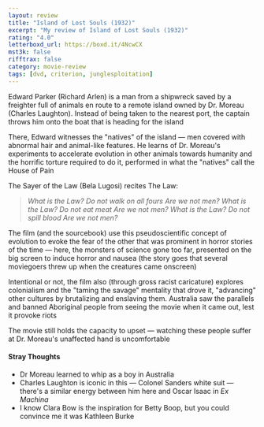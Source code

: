 ```yaml
---
layout: review
title: "Island of Lost Souls (1932)"
excerpt: "My review of Island of Lost Souls (1932)"
rating: "4.0"
letterboxd_url: https://boxd.it/4NcwCX
mst3k: false
rifftrax: false
category: movie-review
tags: [dvd, criterion, junglesploitation]
---
```


Edward Parker (Richard Arlen) is a man from a shipwreck saved by a freighter full of animals en route to a remote island owned by Dr. Moreau (Charles Laughton). Instead of being taken to the nearest port, the captain throws him onto the boat that is heading for the island

There, Edward witnesses the "natives" of the island — men covered with abnormal hair and animal-like features. He learns of Dr. Moreau's experiments to accelerate evolution in other animals towards humanity and the horrific torture required to do it, performed in what the "natives" call the House of Pain

The Sayer of the Law (Bela Lugosi) recites The Law:

<blockquote><i>What is the Law?
</i><i>Do not walk on all fours
</i><i>Are we not men?</i><i>
</i><i>What is the Law?
</i><i>Do not eat meat
</i><i>Are we not men?</i><i>
</i><i>What is the Law?
</i><i>Do not spill blood
</i><i>Are we not men?</i></blockquote>The film (and the sourcebook) use this pseudoscientific concept of evolution to evoke the fear of the other that was prominent in horror stories of the time — here, the monsters of science gone too far, presented on the big screen to induce horror and nausea (the story goes that several moviegoers threw up when the creatures came onscreen)

Intentional or not, the film also (through gross racist caricature) explores colonialism and the "taming the savage" mentality that drove it, "advancing" other cultures by brutalizing and enslaving them. Australia saw the parallels and banned Aboriginal people from seeing the movie when it came out, lest it provoke riots

The movie still holds the capacity to upset — watching these people suffer at Dr. Moreau's unaffected hand is uncomfortable

#### Stray Thoughts

- Dr Moreau learned to whip as a boy in Australia
- Charles Laughton is iconic in this — Colonel Sanders white suit — there's a similar energy between him here and Oscar Isaac in <i>Ex Machina</i>
- I know Clara Bow is the inspiration for Betty Boop, but you could convince me it was Kathleen Burke
